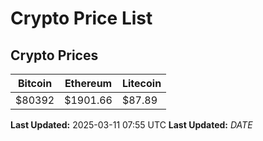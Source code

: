 # Crypto Price List

## Crypto Prices
| Bitcoin | Ethereum | Litecoin |
| ------- | -------- | -------- |
| $80392 | $1901.66 | $87.89 |
**Last Updated:** 2025-03-11 07:55 UTC
**Last Updated:** $DATE$

